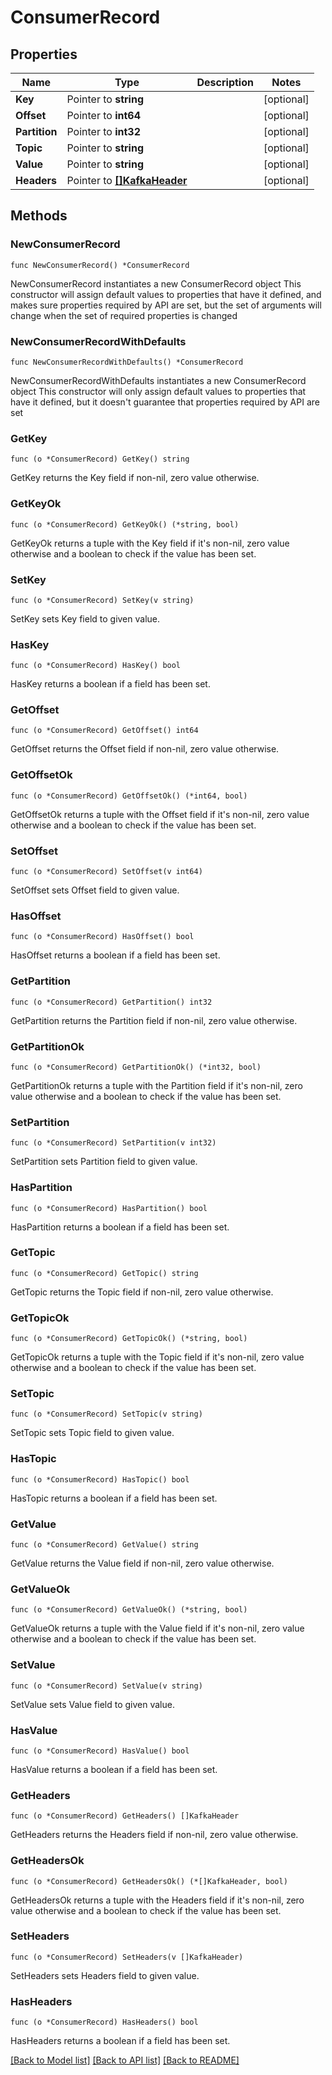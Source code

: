 # ConsumerRecord

## Properties

Name | Type | Description | Notes
------------ | ------------- | ------------- | -------------
**Key** | Pointer to **string** |  | [optional] 
**Offset** | Pointer to **int64** |  | [optional] 
**Partition** | Pointer to **int32** |  | [optional] 
**Topic** | Pointer to **string** |  | [optional] 
**Value** | Pointer to **string** |  | [optional] 
**Headers** | Pointer to [**[]KafkaHeader**](KafkaHeader.md) |  | [optional] 

## Methods

### NewConsumerRecord

`func NewConsumerRecord() *ConsumerRecord`

NewConsumerRecord instantiates a new ConsumerRecord object
This constructor will assign default values to properties that have it defined,
and makes sure properties required by API are set, but the set of arguments
will change when the set of required properties is changed

### NewConsumerRecordWithDefaults

`func NewConsumerRecordWithDefaults() *ConsumerRecord`

NewConsumerRecordWithDefaults instantiates a new ConsumerRecord object
This constructor will only assign default values to properties that have it defined,
but it doesn't guarantee that properties required by API are set

### GetKey

`func (o *ConsumerRecord) GetKey() string`

GetKey returns the Key field if non-nil, zero value otherwise.

### GetKeyOk

`func (o *ConsumerRecord) GetKeyOk() (*string, bool)`

GetKeyOk returns a tuple with the Key field if it's non-nil, zero value otherwise
and a boolean to check if the value has been set.

### SetKey

`func (o *ConsumerRecord) SetKey(v string)`

SetKey sets Key field to given value.

### HasKey

`func (o *ConsumerRecord) HasKey() bool`

HasKey returns a boolean if a field has been set.

### GetOffset

`func (o *ConsumerRecord) GetOffset() int64`

GetOffset returns the Offset field if non-nil, zero value otherwise.

### GetOffsetOk

`func (o *ConsumerRecord) GetOffsetOk() (*int64, bool)`

GetOffsetOk returns a tuple with the Offset field if it's non-nil, zero value otherwise
and a boolean to check if the value has been set.

### SetOffset

`func (o *ConsumerRecord) SetOffset(v int64)`

SetOffset sets Offset field to given value.

### HasOffset

`func (o *ConsumerRecord) HasOffset() bool`

HasOffset returns a boolean if a field has been set.

### GetPartition

`func (o *ConsumerRecord) GetPartition() int32`

GetPartition returns the Partition field if non-nil, zero value otherwise.

### GetPartitionOk

`func (o *ConsumerRecord) GetPartitionOk() (*int32, bool)`

GetPartitionOk returns a tuple with the Partition field if it's non-nil, zero value otherwise
and a boolean to check if the value has been set.

### SetPartition

`func (o *ConsumerRecord) SetPartition(v int32)`

SetPartition sets Partition field to given value.

### HasPartition

`func (o *ConsumerRecord) HasPartition() bool`

HasPartition returns a boolean if a field has been set.

### GetTopic

`func (o *ConsumerRecord) GetTopic() string`

GetTopic returns the Topic field if non-nil, zero value otherwise.

### GetTopicOk

`func (o *ConsumerRecord) GetTopicOk() (*string, bool)`

GetTopicOk returns a tuple with the Topic field if it's non-nil, zero value otherwise
and a boolean to check if the value has been set.

### SetTopic

`func (o *ConsumerRecord) SetTopic(v string)`

SetTopic sets Topic field to given value.

### HasTopic

`func (o *ConsumerRecord) HasTopic() bool`

HasTopic returns a boolean if a field has been set.

### GetValue

`func (o *ConsumerRecord) GetValue() string`

GetValue returns the Value field if non-nil, zero value otherwise.

### GetValueOk

`func (o *ConsumerRecord) GetValueOk() (*string, bool)`

GetValueOk returns a tuple with the Value field if it's non-nil, zero value otherwise
and a boolean to check if the value has been set.

### SetValue

`func (o *ConsumerRecord) SetValue(v string)`

SetValue sets Value field to given value.

### HasValue

`func (o *ConsumerRecord) HasValue() bool`

HasValue returns a boolean if a field has been set.

### GetHeaders

`func (o *ConsumerRecord) GetHeaders() []KafkaHeader`

GetHeaders returns the Headers field if non-nil, zero value otherwise.

### GetHeadersOk

`func (o *ConsumerRecord) GetHeadersOk() (*[]KafkaHeader, bool)`

GetHeadersOk returns a tuple with the Headers field if it's non-nil, zero value otherwise
and a boolean to check if the value has been set.

### SetHeaders

`func (o *ConsumerRecord) SetHeaders(v []KafkaHeader)`

SetHeaders sets Headers field to given value.

### HasHeaders

`func (o *ConsumerRecord) HasHeaders() bool`

HasHeaders returns a boolean if a field has been set.


[[Back to Model list]](../README.md#documentation-for-models) [[Back to API list]](../README.md#documentation-for-api-endpoints) [[Back to README]](../README.md)


